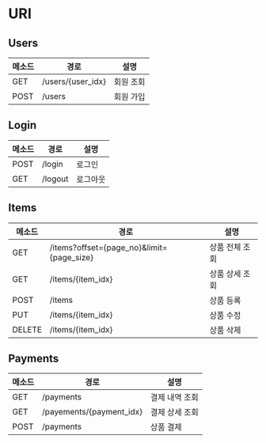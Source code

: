 # URI

## Users

| 메소드 | 경로              | 설명      |
| ------ | ----------------- | --------- |
| GET    | /users/{user_idx} | 회원 조회 |
| POST   | /users            | 회원 가입 |

## Login

| 메소드 | 경로    | 설명     |
| ------ | ------- | -------- |
| POST   | /login  | 로그인   |
| GET    | /logout | 로그아웃 |

## Items

| 메소드 | 경로                                      | 설명           |
| ------ | ----------------------------------------- | -------------- |
| GET    | /items?offset={page_no}&limit={page_size} | 상품 전체 조회 |
| GET    | /items/{item_idx}                         | 상품 상세 조회 |
| POST   | /items                                    | 상품 등록      |
| PUT    | /items/{item_idx}                         | 상품 수정      |
| DELETE | /items/{item_idx}                         | 상품 삭제      |

## Payments

| 메소드 | 경로                     | 설명           |
| ------ | ------------------------ | -------------- |
| GET    | /payments                | 결제 내역 조회 |
| GET    | /payements/{payment_idx} | 결제 상세 조회 |
| POST   | /payments                | 상품 결제      |

